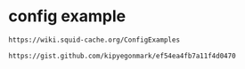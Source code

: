 # config example

```txt
https://wiki.squid-cache.org/ConfigExamples
```

```txt
https://gist.github.com/kipyegonmark/ef54ea4fb7a11f4d0470
```
